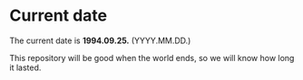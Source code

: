 # Current date

The current date is **1994.09.25.** (YYYY.MM.DD.)

This repository will be good when the world ends, so we will know how long it lasted.